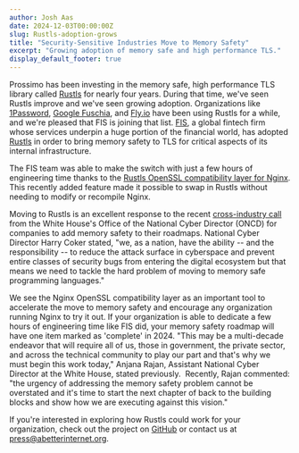 ```yaml
---
author: Josh Aas
date: 2024-12-03T00:00:00Z
slug: Rustls-adoption-grows
title: "Security-Sensitive Industries Move to Memory Safety"
excerpt: "Growing adoption of memory safe and high performance TLS."
display_default_footer: true
---
```


Prossimo has been investing in the memory safe, high performance TLS library called [Rustls](https://www.memorysafety.org/initiative/rustls/) for nearly four years. During that time, we've seen Rustls improve and we've seen growing adoption. Organizations like [1Password](https://releases.1password.com/linux/0.9/), [Google Fuschia](https://fuchsia.googlesource.com/third_party/curl/+/main/docs/RUSTLS.md'), and [Fly.io](https://fly.io/security) have been using Rustls for a while, and we're pleased that FIS is joining that list. [FIS](https://www.fisglobal.com/), a global fintech firm whose services underpin a huge portion of the financial world, has adopted [Rustls](https://en.wikipedia.org/wiki/Rustls) in order to bring memory safety to TLS for critical aspects of its internal infrastructure.

The FIS team was able to make the switch with just a few hours of engineering time thanks to the [Rustls OpenSSL compatibility layer for Nginx](https://www.memorysafety.org/blog/rustls-nginx-compatibility-layer/). This recently added feature made it possible to swap in Rustls without needing to modify or recompile Nginx.

Moving to Rustls is an excellent response to the recent [cross-industry call](https://www.whitehouse.gov/oncd/briefing-room/2024/02/26/press-release-technical-report/) from the White House's Office of the National Cyber Director (ONCD) for companies to add memory safety to their roadmaps. National Cyber Director Harry Coker stated, "we, as a nation, have the ability -- and the responsibility -- to reduce the attack surface in cyberspace and prevent entire classes of security bugs from entering the digital ecosystem but that means we need to tackle the hard problem of moving to memory safe programming languages."

We see the Nginx OpenSSL compatibility layer as an important tool to accelerate the move to memory safety and encourage any organization running Nginx to try it out. If your organization is able to dedicate a few hours of engineering time like FIS did, your memory safety roadmap will have one item marked as 'complete' in 2024. "This may be a multi-decade endeavor that will require all of us, those in government, the private sector, and across the technical community to play our part and that's why we must begin this work today," Anjana Rajan, Assistant National Cyber Director at the White House, stated previously.  Recently, Rajan commented: "the urgency of addressing the memory safety problem cannot be overstated and it's time to start the next chapter of back to the building blocks and show how we are executing against this vision."

If you're interested in exploring how Rustls could work for your organization, check out the project on [GitHub](https://github.com/rustls/rustls) or contact us at <press@abetterinternet.org>.